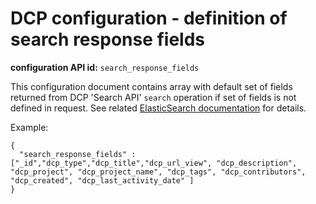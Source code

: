 DCP configuration - definition of search response fields
========================================================

**configuration API id:** `search_response_fields`

This configuration document contains array with default set of fields returned from DCP 'Search API' `search` operation if set of fields is not defined in request. See related [ElasticSearch documentation](http://www.elasticsearch.org/guide/reference/api/search/fields.html) for details.

Example:

	{
	  "search_response_fields" : ["_id","dcp_type","dcp_title","dcp_url_view", "dcp_description", "dcp_project", "dcp_project_name", "dcp_tags", "dcp_contributors", "dcp_created", "dcp_last_activity_date" ]
	}